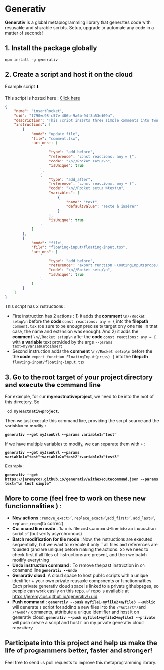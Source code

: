 # Generativ

**Generativ** is a global metaprogramming library that generates code with resusable and sharable scripts. Setup, upgrade or automate any code in a matter of seconds!


## 1. Install the package globally

`npm install -g generativ`



## 2. Create a script and host it on the cloud

Example script ⬇️

This script is hosted here : [Click here](https://jeremycos.github.io/generativ/f790ec98-c57e-406b-9a6b-94f3a53ed09a.json)

```json
{
    "name": "insertRocket",
    "uid": "f790ec98-c57e-406b-9a6b-94f3a53ed09a",
    "description": "This script inserts three simple comments into two files",
    "instructions": [
        {
            "mode": "update_file",
            "file": "comment.tsx",
            "actions": [
                {
                    "type": "add_before",
                    "reference": "const reactions: any = {",
                    "code": "\n//Rocket setup\n",
                    "isUnique": true
                },
                {
                    "type": "add_after",
                    "reference": "const reactions: any = {",
                    "code": "\n//Rocket setup %text\n",
                    "variables": [
                        {
                            "name": "text",
                            "defaultValue": "Texte à insérer"
                        }
                    ],
                    "isUnique": true
                }
            ]
        },
        {
            "mode": "file",
            "file": "floating-input/floating-input.tsx",
            "actions": [
                {
                    "type": "add_before",
                    "reference": "export function FloatingInput(props) {",
                    "code": "\n//Rocket setup\n",
                    "isUnique": true
                }
            ]
        }
    ]
}
```

This script has 2 instructions : 
- First instruction has 2 actions : 1) it adds the **comment** `\n//Rocket setup\n` before the **code** `const reactions: any = {` into the **filepath** `comment.tsx` (be sure to be enough precise to target only one file. In that case, the name and extension was enough). And 2) it adds the **comment** `\n//Rocket setup\n` after the **code** `const reactions: any = {` with **a variable** text provided by the args 
`--params text=myvariabletoinsert`
- Second instruction adds the **comment** `\n//Rocket setup\n` before the the **code** `export function FloatingInput(props) {`  into the **filepath** `floating-input/floating-input.tsx`

## 3. Go to the root target of your project directory and execute the command line

For example, for our **myreactnativeproject**, we need to be into the root of this directory. So :

 **` cd myreactnativeproject`.**



Then we just execute this command line, providing the script source and the variables to modify : 

**`generativ --get myJsonUrl --params variable1="test"`**



If we have multiple variables to modify, we can separate them with ```+``` :

**`generativ --get myJsonUrl --params variable1="test"+variable2="test2"+variable3="test3"`**



Example : 

**`generativ --get https://jeremycos.github.io/generativ/withexecutecommand.json --params text="Un test simple"`**


## More to come (feel free to work on these new functionnalities ) : 

- **New actions** : `remove_exact`✅, `replace_exact`✅,`add_first`✅, `add_last`✅, `replace_regex`(to correct)
- **Command line mode** : To mix file and command-line into an instruction script ✅ (but verify asynchronous)
- **Batch modification for file mode** : Now, the instructions are executed sequentially, but we want to execute it only if all files and references are founded (and are unique) before making the actions. So we need to check first if all files of instructions are present, and then we batch modify everything
- **Undo instruction command** : To remove the past instruction in on command line **`generativ --undo`**
- **Genarativ cloud**. A cloud space to host public scripts with a unique identifier + your own private reusable components or functionnalities. Each private generativ cloud space is linked to a private githubpages, so people can work easily on this repo. ✅ repo is available at https://jeremycos.github.io/generativ/+uid
- **Push command** : **`generativ --push myfile1+myfile2+myfile3 --public`** will generate a script for adding a new files into the `/*Gstart*/`and `/*Gend*/` comments, atttribute a unique identifier and host it on generativ cloud. **`generativ --push myfile1+myfile2+myfile3 --private`** will push create a script and host it on my private generativ cloud repositery


## Participate into this project and help us make the life of programmers better, faster and stronger!

Feel free to send us pull requests to improve this metaprogramming library.


